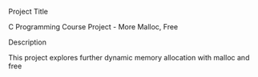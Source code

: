 Project Title

C Programming Course Project - More Malloc, Free

Description

This project explores further dynamic memory allocation with malloc and free